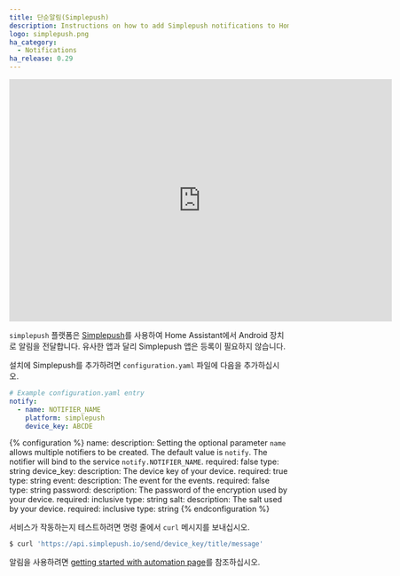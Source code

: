 ```yaml
---
title: 단순알림(Simplepush)
description: Instructions on how to add Simplepush notifications to Home Assistant.
logo: simplepush.png
ha_category:
  - Notifications
ha_release: 0.29
---
```


<div class='videoWrapper'>
<iframe width="690" height="437" src="https://www.youtube.com/embed/hZ671C1VSB4" frameborder="0" allow="accelerometer; autoplay; encrypted-media; gyroscope; picture-in-picture" allowfullscreen></iframe>
</div>

`simplepush` 플랫폼은 [Simplepush](https://simplepush.io/)를 사용하여 Home Assistant에서 Android 장치로 알림을 전달합니다. 유사한 앱과 달리 Simplepush 앱은 등록이 필요하지 않습니다.

설치에 Simplepush를 추가하려면 `configuration.yaml` 파일에 다음을 추가하십시오.

```yaml
# Example configuration.yaml entry
notify:
  - name: NOTIFIER_NAME
    platform: simplepush
    device_key: ABCDE
```

{% configuration %}
  name: 
    description: Setting the optional parameter `name` allows multiple notifiers to be created. The default value is `notify`. The notifier will bind to the service `notify.NOTIFIER_NAME`.
    required: false
    type: string
  device_key:
    description: The device key of your device.
    required: true
    type: string
  event:
    description: The event for the events.
    required: false
    type: string
  password:
    description: The password of the encryption used by your device.
    required: inclusive
    type: string
  salt:
    description: The salt used by your device.
    required: inclusive
    type: string
{% endconfiguration %}

서비스가 작동하는지 테스트하려면 명령 줄에서 `curl` 메시지를 보내십시오.

```bash
$ curl 'https://api.simplepush.io/send/device_key/title/message'
```

알림을 사용하려면 [getting started with automation page](/getting-started/automation/)를 참조하십시오.